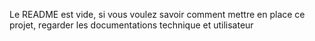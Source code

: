 Le README est vide, si vous voulez savoir comment mettre en place ce projet, regarder les documentations technique et utilisateur
